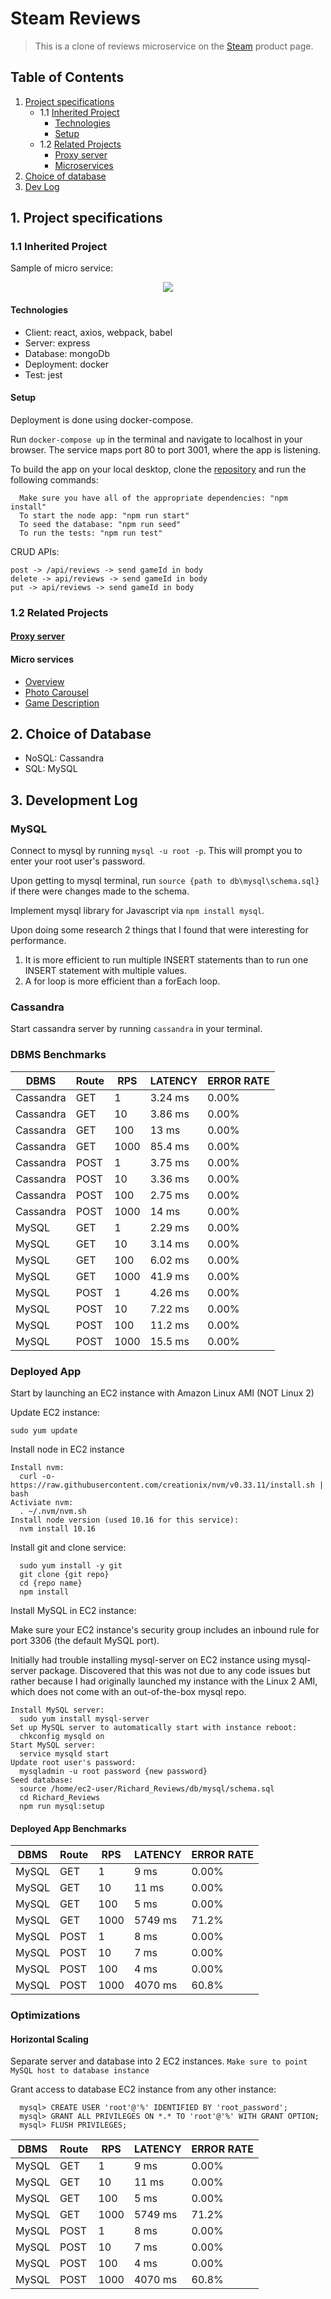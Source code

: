 # Steam Reviews

> This is a clone of reviews microservice on the [Steam](https://store.steampowered.com/app/271590/Grand_Theft_Auto_V/) product page.


## Table of Contents

  1. [Project specifications](#1-project-specifications)
      * 1.1 [Inherited Project](#11-inherited-project)
        - [Technologies](#technologies)
        - [Setup](#setup)
      * 1.2 [Related Projects](#12-related-projects)
        - [Proxy server](#micro-services)
        - [Microservices](#micro-services)
  2. [Choice of database](#2-choice-of-database)
  3. [Dev Log](#3-development-log)

## 1. Project specifications

### 1.1 Inherited Project

Sample of micro service:

  <p align="center"><img src="reviews screenshot.png" /></p>

#### Technologies

* Client: react, axios, webpack, babel
* Server: express
* Database: mongoDb
* Deployment: docker
* Test: jest

#### Setup

Deployment is done using docker-compose.

Run ``docker-compose up`` in the terminal and navigate to localhost in your browser. The service maps port 80 to port 3001, where the app is listening.

To build the app on your local desktop, clone the [repository](https://github.com/rpt15-drKarp/Richard_Reviews) and run the following commands:
```
  Make sure you have all of the appropriate dependencies: "npm install"
  To start the node app: "npm run start"
  To seed the database: "npm run seed"
  To run the tests: "npm run test"
```
CRUD APIs:
```
post -> /api/reviews -> send gameId in body
delete -> api/reviews -> send gameId in body
put -> api/reviews -> send gameId in body
```

### 1.2 Related Projects

#### [Proxy server](https://github.com/rpt15-drKarp/stephen_proxy)

#### Micro services
  * [Overview](https://github.com/rpt15-drKarp/alastair_overview)
  * [Photo Carousel](https://github.com/rpt15-drKarp/stephen_photoCarousel)
  * [Game Description](https://github.com/rpt15-drKarp/Therese_aboutGame)

## 2. Choice of Database

  * NoSQL: Cassandra
  * SQL: MySQL

## 3. Development Log

### MySQL

Connect to mysql by running `mysql -u root -p`. This will prompt you to enter your root user's password.

Upon getting to mysql terminal, run `source {path to db\mysql\schema.sql}` if there were changes made to the schema.

Implement mysql library for Javascript via `npm install mysql`.

Upon doing some research 2 things that I found that were interesting for performance.
  1. It is more efficient to run multiple INSERT statements than to run one INSERT statement with multiple values.
  2. A for loop is more efficient than a forEach loop.

### Cassandra

Start cassandra server by running `cassandra` in your terminal.

### DBMS Benchmarks

| DBMS      | Route | RPS  | LATENCY | ERROR RATE |
| --------- | ----- | ---- | ------- | ---------- |
| Cassandra | GET   | 1    | 3.24 ms  | 0.00% |
| Cassandra | GET   | 10   | 3.86 ms  | 0.00% |
| Cassandra | GET   | 100  | 13 ms  | 0.00% |
| Cassandra | GET   | 1000 | 85.4 ms  | 0.00% |
| Cassandra | POST  | 1    | 3.75 ms  | 0.00% |
| Cassandra | POST  | 10   | 3.36 ms  | 0.00% |
| Cassandra | POST  | 100  | 2.75 ms  | 0.00% |
| Cassandra | POST  | 1000 | 14 ms  | 0.00% |
| MySQL     | GET   | 1    | 2.29 ms  | 0.00% |
| MySQL     | GET   | 10   | 3.14 ms | 0.00% |
| MySQL     | GET   | 100  | 6.02 ms | 0.00% |
| MySQL     | GET   | 1000 | 41.9 ms | 0.00% |
| MySQL     | POST  | 1    | 4.26 ms | 0.00% |
| MySQL     | POST  | 10   | 7.22 ms | 0.00% |
| MySQL     | POST  | 100  | 11.2 ms | 0.00% |
| MySQL     | POST  | 1000 | 15.5 ms | 0.00% |

### Deployed App

Start by launching an EC2 instance with Amazon Linux AMI (NOT Linux 2)

Update EC2 instance:
```
sudo yum update
```

Install node in EC2 instance
```
Install nvm:
  curl -o- https://raw.githubusercontent.com/creationix/nvm/v0.33.11/install.sh | bash
Activiate nvm:
  . ~/.nvm/nvm.sh
Install node version (used 10.16 for this service):
  nvm install 10.16
```

Install git and clone service:
```
  sudo yum install -y git
  git clone {git repo}
  cd {repo name}
  npm install
```

Install MySQL in EC2 instance:

Make sure your EC2 instance's security group includes an inbound rule for port 3306 (the default MySQL port).

Initially had trouble installing mysql-server on EC2 instance using mysql-server package.
Discovered that this was not due to any code issues but rather because I had originally launched my instance with the Linux 2 AMI, which does not come with an out-of-the-box mysql repo.
```
Install MySQL server:
  sudo yum install mysql-server
Set up MySQL server to automatically start with instance reboot:
  chkconfig mysqld on
Start MySQL server:
  service mysqld start
Update root user's password:
  mysqladmin -u root password {new password}
Seed database:
  source /home/ec2-user/Richard_Reviews/db/mysql/schema.sql
  cd Richard_Reviews
  npm run mysql:setup
```

#### Deployed App Benchmarks

| DBMS      | Route | RPS  | LATENCY | ERROR RATE |
| --------- | ----- | ---- | ------- | ---------- |
| MySQL     | GET   | 1    | 9 ms  | 0.00% |
| MySQL     | GET   | 10   | 11 ms | 0.00% |
| MySQL     | GET   | 100  | 5 ms | 0.00% |
| MySQL     | GET   | 1000 | 5749 ms | 71.2% |
| MySQL     | POST  | 1    | 8 ms | 0.00% |
| MySQL     | POST  | 10   | 7 ms | 0.00% |
| MySQL     | POST  | 100  | 4 ms | 0.00% |
| MySQL     | POST  | 1000 | 4070 ms | 60.8% |

### Optimizations

#### Horizontal Scaling

Separate server and database into 2 EC2 instances.
`Make sure to point MySQL host to database instance`

Grant access to database EC2 instance from any other instance:
```
  mysql> CREATE USER 'root'@'%' IDENTIFIED BY 'root_password';
  mysql> GRANT ALL PRIVILEGES ON *.* TO 'root'@'%' WITH GRANT OPTION;
  mysql> FLUSH PRIVILEGES;
```

| DBMS      | Route | RPS  | LATENCY | ERROR RATE |
| --------- | ----- | ---- | ------- | ---------- |
| MySQL     | GET   | 1    | 9 ms  | 0.00% |
| MySQL     | GET   | 10   | 11 ms | 0.00% |
| MySQL     | GET   | 100  | 5 ms | 0.00% |
| MySQL     | GET   | 1000 | 5749 ms | 71.2% |
| MySQL     | POST  | 1    | 8 ms | 0.00% |
| MySQL     | POST  | 10   | 7 ms | 0.00% |
| MySQL     | POST  | 100  | 4 ms | 0.00% |
| MySQL     | POST  | 1000 | 4070 ms | 60.8% |